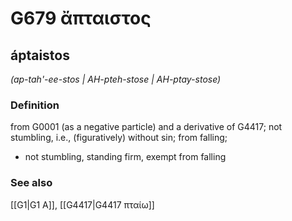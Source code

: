 # G679 ἄπταιστος

## áptaistos

_(ap-tah'-ee-stos | AH-pteh-stose | AH-ptay-stose)_

### Definition

from G0001 (as a negative particle) and a derivative of G4417; not stumbling, i.e., (figuratively) without sin; from falling; 

- not stumbling, standing firm, exempt from falling

### See also

[[G1|G1 Α]], [[G4417|G4417 πταίω]]
